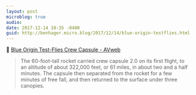 ```yaml
---
layout: post
microblog: true
audio: 
date: 2017-12-14 10:35 -0400
guid: http://benhager.micro.blog/2017/12/14/blue-origin-testflies.html
---
```

🚀 [Blue Origin Test-Flies Crew Capsule - AVweb](https://www.avweb.com/avwebflash/news/Blue-Origin-Test-Flies-Crew-Capsule-230044-1.html)

> The 60-foot-tall rocket carried crew capsule 2.0 on its first flight, to an altitude of about 322,000 feet, or 61 miles, in about two and a half minutes. The capsule then separated from the rocket for a few minutes of free fall, and then returned to the surface under three canopies.
